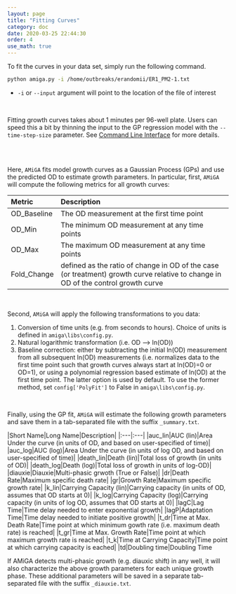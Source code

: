 ```yaml
---
layout: page
title: "Fitting Curves"
category: doc
date: 2020-03-25 22:44:30
order: 4
use_math: true
---
```

<!-- AMiGA is covered under the GPL-3 license -->

To fit the curves in your data set, simply run the following command.

```bash
python amiga.py -i /home/outbreaks/erandomii/ER1_PM2-1.txt
```
- `-i` or `--input` argument will point to the location of the file of interest<br/>

<br />

Fitting growth curves takes about 1 minutes per 96-well plate. Users can speed this a bit by thinning the input to the GP regression model with the `--time-step-size` parameter. See [Command Line Interface](/amiga/doc/command-line-interface.html) for more details.

<br />




<br /> 

Here, `AMiGA` fits model growth curves as a Gaussian Process (GPs) and use the predicted OD to estimate growth parameters. In particular, first, `AMiGA` will compute the following metrics for all growth curves:

|Metric|Description|
|:---|:---|
|OD_Baseline|The OD measurement at the first time point|
|OD_Min|The minimum OD measurement at any time points|
|OD_Max|The maximum OD measurement at any time points|
|Fold_Change|defined as the ratio of change in OD of the case (or treatment) growth curve relative to change in OD of the control growth curve|

<br />

Second, `AMiGA` will apply the following transformations to you data:
1. Conversion of time units (e.g. from seconds to hours). Choice of units is defined in `amiga\libs\config.py`.
2. Natural logarithmic transformation (i.e. OD --> ln(OD))
3. Baseline correction: either by subtracting the initial ln(OD) measurement from all subsequent ln(OD) measurements (i.e. normalizes data to the first time point such that growth curves always start at ln(OD)=0 or OD=1), or using a polynomial regression based estimate of ln(OD) at the first time point. The latter option is used by default. To use the former method, set `config['PolyFit']` to False in `amiga\libs\config.py`.

<br />

Finally, using the GP fit, `AMiGA` will estimate the following growth parameters and save them in a tab-separated file with the suffix `_summary.txt`.

|Short Name|Long Name|Description|
|:---|:---|
|auc_lin|AUC (lin)|Area Under the curve (in units of OD, and based on user-specified of time)|
|auc_log|AUC (log)|Area Under the curve (in units of log OD, and based on user-specified of time)|
|death_lin|Death (lin)|Total loss of growth (in units of OD)|
|death_log|Death (log)|Total loss of growth in units of log-OD)|
|diauxie|Diauxie|Multi-phasic grwoth (True or False)|
|dr|Death Rate|Maximum specific death rate|
|gr|Growth Rate|Maximum specific growth rate|
|k_lin|Carrying Capacity (lin)|Carrying capacity (in units of OD, assumes that OD starts at 0)|
|k_log|Carrying Capacity (log)|Carrying capacity (in units of log OD, assumes that OD starts at 0)|
|lagC|Lag Time|Time delay needed to enter exponential growth|
|lagP|Adaptation Time|Time delay needed to initiate positive growth|
|t_dr|Time at Max. Death Rate|Time point at which minimum gowth rate (i.e. maximum death rate) is reached|
|t_gr|Time at Max. Growth Rate|Time point at which maximum growth rate is reached|
|t_k|Time at Carrying Capacity|Time point at which carrying capacity is eached|
|td|Doubling time|Doubling Time 

If AMiGA detects multi-phasic growth (e.g. diauxic shift) in any well, it will also characterize the above growth parameters for each unique growth phase. These additional parameters will be saved in a separate tab-separated file with the suffix `_diauxie.txt`.

<br />